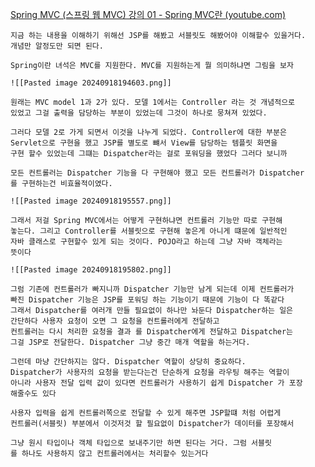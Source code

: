 [Spring MVC (스프링 웹 MVC) 강의 01 - Spring MVC란 (youtube.com)](https://www.youtube.com/watch?v=9Tmzt6Q9WI8)
	
	지금 하는 내용을 이해하기 위해선 JSP를 해봤고 서블릿도 해봤어야 이해할수 있을거다.
	개념만 알정도만 되면 된다.

	Spring이란 녀석은 MVC를 지원한다. MVC를 지원하는게 뭘 의미하냐면 그림을 보자

	![[Pasted image 20240918194603.png]]

	원래는 MVC model 1과 2가 있다. 모델 1에서는 Controller 라는 것 개념적으로 
	있었고 그걸 출력을 담당하는 부분이 있었는데 그것이 하나로 뭉쳐져 있었다.

	그러다 모델 2로 가게 되면서 이것을 나누게 되었다. Controller에 대한 부분은
	Servlet으로 구현을 했고 JSP를 별도로 뺴서 View를 담당하는 템플릿 화면을 
	구현 할수 있었는데 그떄는 Dispatcher라는 걸로 포워딩을 했었다 그러다 보니까

	모든 컨트롤러는 Dispatcher 기능을 다 구현해야 했고 모든 컨트롤러가 Dispatcher
	를 구현하는건 비효율적이였다.
	
	![[Pasted image 20240918195557.png]]
	
	그래서 저걸 Spring MVC에서는 어떻게 구현하냐면 컨트롤러 기능만 따로 구현해
	놓는다. 그리고 Controller를 서블릿으로 구현해 놓은게 아니게 떄문에 일반적인
	자바 클래스로 구현할수 있게 되는 것이다. POJO라고 하는데 그냥 자바 객체라는
	뜻이다

	![[Pasted image 20240918195802.png]]

	그럼 기존에 컨트롤러가 빠지니까 Dispatcher 기능만 남게 되는데 이제 컨트롤러가
	빠진 Dispatcher 기능은 JSP를 포워딩 하는 기능이기 때문에 기능이 다 똑같다
	그래서 Dispatcher를 여러개 만들 필요없이 하나만 놔둔다 Dispatcher하는 일은 
	간단하다 사용자 요청이 오면 그 요청을 컨트롤러에게 전달하고 
	컨트롤러는 다시 처리한 요청을 결과 를 Dispatcher에게 전달하고 Dispatcher는
	그걸 JSP로 전달한다. Dispatcher 그냥 중간 매개 역할을 하는거다.

	그런데 마냥 간단하지는 않다. Dispatcher 역할이 상당히 중요하다.
	Dispatcher가 사용자의 요청을 받는다는건 단순하게 요청을 라우팅 해주는 역할이
	아니라 사용자 전달 입력 값이 있다면 컨트롤러가 사용하기 쉽게 Dispatcher 가 포장
	해줄수도 있다

	사용자 입력을 쉽게 컨트롤러쪽으로 전달할 수 있게 해주면 JSP할떄 처럼 어렵게
	컨트롤러(서블릿) 부분에서 이것저것 할 필요없이 Dispatcher가 데이터를 포장해서

	그냥 원시 타입이나 객체 타입으로 보내주기만 하면 된다는 거다. 그럼 서블릿 
	를 하나도 사용하지 않고 컨트롤러에서는 처리할수 있는거다